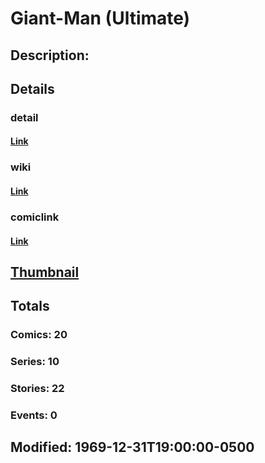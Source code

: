 # Giant-Man (Ultimate)
## Description: 
## Details
### detail
#### [Link](http://marvel.com/characters/800/giant-man?utm_campaign=apiRef&utm_source=225578a89fc76f3d20fbffda5d17a88d)
### wiki
#### [Link](http://marvel.com/universe/Giant-Man_%28Ultimate%29?utm_campaign=apiRef&utm_source=225578a89fc76f3d20fbffda5d17a88d)
### comiclink
#### [Link](http://marvel.com/comics/characters/1010926/giant-man_ultimate?utm_campaign=apiRef&utm_source=225578a89fc76f3d20fbffda5d17a88d)
## [Thumbnail](http://i.annihil.us/u/prod/marvel/i/mg/5/d0/4c00343fc70c8.jpg)
## Totals
### Comics: 20
### Series: 10
### Stories: 22
### Events: 0
## Modified: 1969-12-31T19:00:00-0500